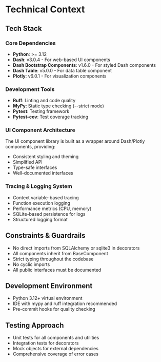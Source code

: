 # Technical Context

## Tech Stack

### Core Dependencies
- **Python**: >= 3.12
- **Dash**: v3.0.4 - For web-based UI components
- **Dash Bootstrap Components**: v1.6.0 - For styled Dash components
- **Dash Table**: v5.0.0 - For data table component
- **Plotly**: v6.0.1 - For visualization components

### Development Tools
- **Ruff**: Linting and code quality
- **MyPy**: Static type checking (--strict mode)
- **Pytest**: Testing framework
- **Pytest-cov**: Test coverage tracking

### UI Component Architecture
The UI component library is built as a wrapper around Dash/Plotly components, providing:
- Consistent styling and theming
- Simplified API
- Type-safe interfaces
- Well-documented interfaces

### Tracing & Logging System
- Context variable-based tracing
- Function execution logging
- Performance metrics (CPU, memory)
- SQLite-based persistence for logs
- Structured logging format

## Constraints & Guardrails
- No direct imports from SQLAlchemy or sqlite3 in decorators
- All components inherit from BaseComponent
- Strict typing throughout the codebase
- No cyclic imports
- All public interfaces must be documented

## Development Environment
- Python 3.12+ virtual environment
- IDE with mypy and ruff integration recommended
- Pre-commit hooks for quality checking

## Testing Approach
- Unit tests for all components and utilities
- Integration tests for decorators
- Mock objects for external dependencies
- Comprehensive coverage of error cases
